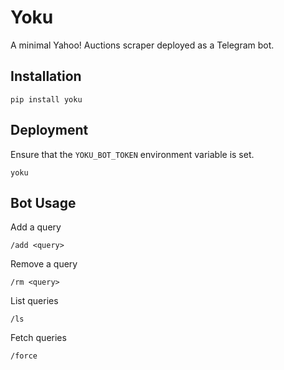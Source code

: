 # Yoku

A minimal Yahoo! Auctions scraper deployed as a Telegram bot.

## Installation

```shell
pip install yoku
```

## Deployment

Ensure that the `YOKU_BOT_TOKEN` environment variable is set.

```shell
yoku
```

## Bot Usage

Add a query

```
/add <query>
```

Remove a query

```
/rm <query>
```

List queries

```
/ls
```

Fetch queries

```
/force
```
